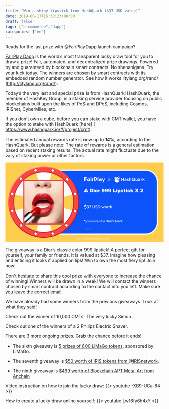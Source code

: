 ```yaml
---
title: "Win a shiny lipstick from HashQuark ($37 USD value)"
date: 2019-06-17T15:30:23+08:00
draft: false
tags: ["e-commerce","dapp"] 
categories: ["en"] 
---
```


Ready for the last prize with @FairPlayDapp launch campaign? 

[FairPlay Dapp](wwww.fairplaydapp.com) is the world’s most transparent lucky draw tool for you to draw a prize! Fair, automated, and decentralized prize drawings. Powered by and guaranteed by blockchain smart contracts! No shenanigans. Try your luck today. The winners are chosen by smart contracts with its embedded random number generator. See how it works litylang.org/rand/ (http://litylang.org/rand/).

Today’s the very last and special prize is from HashQuark! HashQuark, the member of HashKey Group, is a staking service provider focusing on public blockchains built upon the likes of PoS and DPoS, including Cosmos, IRISnet, CyberMiles, etc. 

If you don't own a cube, before you can stake with CMT wallet, you have the option to stake with HashQuark [here] ( https://www.hashquark.io/#/project/cmt).

The estimated annual rewards rate is now up to ***14%**,* according to the HashQuark. But please note: The rate of rewards is a general estimation based on recent staking results. The actual rate might fluctuate due to the vary of staking power or other factors. 

![](/images/20190617-giveaway10-01.png)

The giveaway is a Dior’s classic color 999 lipstick! A perfect gift for yourself, your family or friends. It is valued at $37. Imagine how pleasing and enticing it looks if applied on lips! Win to own the most fiery lip! Join now: 

Don't hesitate to share this cool prize with everyone to increase the chance of winning! Winners will be drawn in a week! We will contact the winners chosen by smart contract according to the contact info you left. Make sure you leave the correct email.

We have already had some winners from the previous giveaways. Look at what they said! 

Check out the winner of 10,000 CMTs! The very lucky Simon.

Check out one of the winners of a 2 Philips Electric Shaver.

There are 3 more ongoing prizes. Grab the chance before it ends!

* The sixth giveaway is [5 prizes of 600 LiMaGo tokens](https://www.fairplaydapp.com/v1/play.html?contract=0x16700a82EfA734237b84e4c4274d2AFB1bFB1b20), sponsored by LiMaGo.

* The seventh giveaway is [$50 worth of IRIS tokens from @IRISnetwork](https://www.fairplaydapp.com/v1/play.html?contract=0xF55d0663BC677c0b338CF2476a8bcCd48DC30FF4).

* The ninth giveaway is [$499 worth of Blockchain APT Metal Art from Anchain](https://www.fairplaydapp.com/v1/play.html?contract=0xcc34EF82D46cD2Ce3530a4C3f1c9CB583b838e9e)

Video instruction on how to join the lucky draw:
{{< youtube -XB9-UCa-84 >}}

How to create a lucky draw online yourself:
{{< youtube Lw16fy6h4xY >}}

